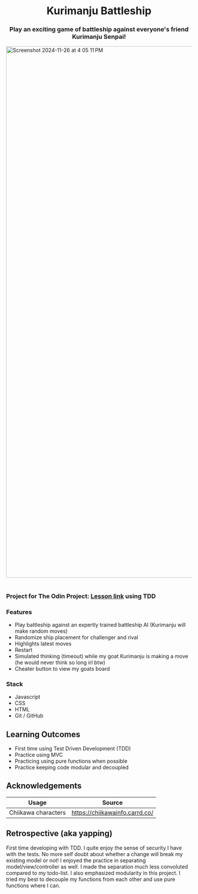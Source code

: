 <h1 align="center">Kurimanju Battleship</h1>
<h3 align="center">Play an exciting game of battleship against everyone's friend Kurimanju Senpai!</h3>

<img width="1439" alt="Screenshot 2024-11-26 at 4 05 11 PM" src="https://github.com/user-attachments/assets/3cb1a4a9-3a2d-429f-b189-7cb4e0d9bb35">

<h1></h1>

### Project for The Odin Project: [Lesson link](https://www.theodinproject.com/lessons/node-path-javascript-battleship) using TDD

### Features
- Play battleship against an expertly trained battleship AI (Kurimanju will make random moves)
- Randomize ship placement for challenger and rival
- Highlights latest moves
- Restart
- Simulated thinking (timeout) while my goat Kurimanju is making a move (he would never think so long irl btw)
- Cheater button to view my goats board

### Stack

- Javascript
- CSS
- HTML
- Git / GitHub

## Learning Outcomes
- First time using Test Driven Development (TDD)
- Practice using MVC
- Practicing using pure functions when possible
- Practice keeping code modular and decoupled

## Acknowledgements

| Usage    | Source |
| -------- | ------- |
| Chiikawa characters | https://chiikawainfo.carrd.co/ |

## Retrospective (aka yapping)
First time developing with TDD. I quite enjoy the sense of security I have with the tests. No more self doubt about whether a change will break my existing model or not! I enjoyed the practice in separating model/view/controller as well. I made the separation much less convoluted compared to my todo-list. I also emphasized modularity in this project. I tried my best to decouple my functions from each other and use pure functions where I can.  